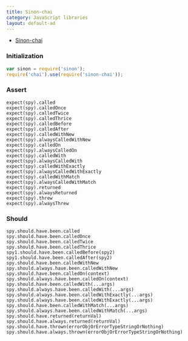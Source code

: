```yaml
---
title: Sinon-chai
category: JavaScript libraries
layout: default-ad
---
```


  * [Sinon-chai](https://github.com/domenic/sinon-chai)


### Initialization

```js
var sinon = require('sinon');
require('chai').use(require('sinon-chai'));
```

### Assert

    expect(spy).called
    expect(spy).calledOnce
    expect(spy).calledTwice
    expect(spy).calledThrice
    expect(spy).calledBefore
    expect(spy).calledAfter
    expect(spy).calledWithNew
    expect(spy).alwaysCalledWithNew
    expect(spy).calledOn
    expect(spy).alwaysCalledOn
    expect(spy).calledWith
    expect(spy).alwaysCalledWith
    expect(spy).calledWithExactly
    expect(spy).alwaysCalledWithExactly
    expect(spy).calledWithMatch
    expect(spy).alwaysCalledWithMatch
    expect(spy).returned
    expect(spy).alwaysReturned
    expect(spy).threw
    expect(spy).alwaysThrew

### Should

    spy.should.have.been.called
    spy.should.have.been.calledOnce
    spy.should.have.been.calledTwice
    spy.should.have.been.calledThrice
    spy1.should.have.been.calledBefore(spy2)
    spy1.should.have.been.calledAfter(spy2)
    spy.should.have.been.calledWithNew
    spy.should.always.have.been.calledWithNew
    spy.should.have.been.calledOn(context)
    spy.should.always.have.been.calledOn(context)
    spy.should.have.been.calledWith(...args)
    spy.should.always.have.been.calledWith(...args)
    spy.should.always.have.been.calledWithExactly(...args)
    spy.should.always.have.been.calledWithExactly(...args)
    spy.should.have.been.calledWithMatch(...args)
    spy.should.always.have.been.calledWithMatch(...args)
    spy.should.have.returned(returnVal)
    spy.should.have.always.returned(returnVal)
    spy.should.have.thrown(errorObjOrErrorTypeStringOrNothing)
    spy.should.have.always.thrown(errorObjOrErrorTypeStringOrNothing)
